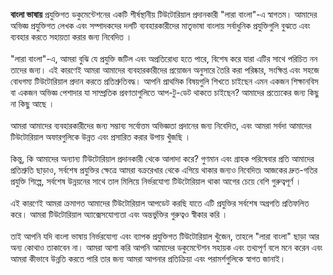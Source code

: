 **বাংলা ভাষায়** প্রযুক্তিগত ডকুমেন্টেশনের একটি শীর্ষস্থানীয় টিউটোরিয়াল প্রদানকারী "লারা বাংলা"-এ স্বাগতম। আমাদের অভিজ্ঞ প্রযুক্তিগত লেখক এবং সম্পাদকদের দলটি ব্যবহারকারীদের মাতৃভাষা বাংলায় সর্বাধুনিক প্রযুক্তিগুলি বুঝতে এবং ব্যবহার করতে সহায়তা করার জন্য নিবেদিত ।
\
\
"লারা বাংলা"-এ, আমরা বুঝি যে প্রযুক্তি জটিল এবং অপ্রতিরোধ্য হতে পারে, বিশেষ করে যারা এটির সাথে পরিচিত নন তাদের জন্য। এই কারণেই আমরা আমাদের ব্যবহারকারীদের প্রয়োজন অনুসারে তৈরি করা পরিষ্কার, সংক্ষিপ্ত এবং সহজে বোধগম্য টিউটোরিয়াল প্রদান করতে প্রতিশ্রুতিবদ্ধ। আপনি প্রাথমিক বিষয়গুলি শিখতে চাইছেন এমন একজন শিক্ষানবিস বা একজন অভিজ্ঞ পেশাদার যা সাম্প্রতিক প্রবণতাগুলিতে আপ-টু-ডেট থাকতে চাইছেন? আমাদের প্রত্যেকের জন্য কিছু না কিছু আছে ।
\
\
আমরা আমাদের ব্যবহারকারীদের জন্য সম্ভাব্য সর্বোত্তম অভিজ্ঞতা প্রদানের জন্য নিবেদিত, এবং আমরা সর্বদা আমাদের টিউটোরিয়াল অফারগুলিকে উন্নত এবং প্রসারিত করার উপায় খুঁজছি ।
\
\
কিন্তু, কি আমাদের অন্যান্য টিউটোরিয়াল প্রদানকারী থেকে আলাদা করে? গুণমান এবং গ্রাহক পরিষেবার প্রতি আমাদের প্রতিশ্রুতি ছাড়াও, সর্বশেষ প্রযুক্তির ক্ষেত্রে আমরা বক্ররেখার থেকে এগিয়ে থাকার জন্যও নিবেদিত৷ আজকের দ্রুত-গতির প্রযুক্তি শিল্পে, সর্বশেষ উন্নয়নের সাথে তাল মিলিয়ে নির্ভরযোগ্য টিউটোরিয়াল থাকা আগের চেয়ে বেশি গুরুত্বপূর্ণ ।
\
\
এই কারণেই আমরা ক্রমাগত আমাদের টিউটোরিয়াল আপডেট করছি যাতে এটি প্রযুক্তির সর্বশেষ অগ্রগতি প্রতিফলিত করে। আমরা টিউটোরিয়াল অ্যাক্সেসযোগ্যতা এবং অন্তর্ভুক্তির গুরুত্বও স্বীকার করি ।
\
\
তাই আপনি যদি বাংলা ভাষায় নির্ভরযোগ্য এবং ব্যাপক প্রযুক্তিগত টিউটোরিয়াল খুঁজেন, তাহলে "লারা বাংলা" ছাড়া আর অন্য কোথাও তাকাবেন না। আমরা আশা করি আপনি আমাদের ডকুমেন্টেশন সহায়ক এবং তথ্যপূর্ণ বলে মনে করেন এবং আমরা কীভাবে উন্নতি করতে পারি তার জন্য আমরা আপনার প্রতিক্রিয়া এবং পরামর্শগুলিকে স্বাগত জানাই।
